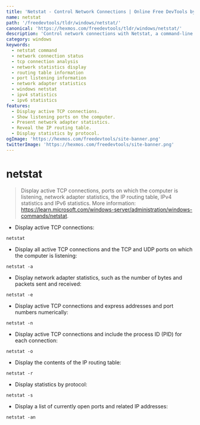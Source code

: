 ```yaml
---
title: 'Netstat - Control Network Connections | Online Free DevTools by Hexmos'
name: netstat
path: '/freedevtools/tldr/windows/netstat/'
canonical: 'https://hexmos.com/freedevtools/tldr/windows/netstat/'
description: 'Control network connections with Netstat, a command-line tool to display network statistics and active TCP connections. Analyze network performance. Free online tool, no registration required.'
category: windows
keywords:
  - netstat command
  - network connection status
  - tcp connection analysis
  - network statistics display
  - routing table information
  - port listening information
  - network adapter statistics
  - windows netstat
  - ipv4 statistics
  - ipv6 statistics
features:
  - Display active TCP connections.
  - Show listening ports on the computer.
  - Present network adapter statistics.
  - Reveal the IP routing table.
  - Display statistics by protocol.
ogImage: 'https://hexmos.com/freedevtools/site-banner.png'
twitterImage: 'https://hexmos.com/freedevtools/site-banner.png'
---
```


# netstat

> Display active TCP connections, ports on which the computer is listening, network adapter statistics, the IP routing table, IPv4 statistics and IPv6 statistics.
> More information: <https://learn.microsoft.com/windows-server/administration/windows-commands/netstat>.

- Display active TCP connections:

`netstat`

- Display all active TCP connections and the TCP and UDP ports on which the computer is listening:

`netstat -a`

- Display network adapter statistics, such as the number of bytes and packets sent and received:

`netstat -e`

- Display active TCP connections and express addresses and port numbers numerically:

`netstat -n`

- Display active TCP connections and include the process ID (PID) for each connection:

`netstat -o`

- Display the contents of the IP routing table:

`netstat -r`

- Display statistics by protocol:

`netstat -s`

- Display a list of currently open ports and related IP addresses:

`netstat -an`
